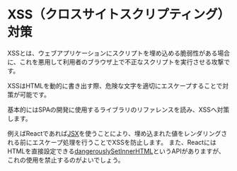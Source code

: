 # XSS（クロスサイトスクリプティング）対策

XSSとは、ウェブアプリケーションにスクリプトを埋め込める脆弱性がある場合に、これを悪用して利用者のブラウザ上で不正なスクリプトを実行させる攻撃です。

XSSはHTMLを動的に書き出す際、危険な文字を適切にエスケープすることで対策が可能です。

基本的にはSPAの開発に使用するライブラリのリファレンスを読み、XSSへ対策します。

例えばReactであれば[JSX](https://ja.reactjs.org/docs/introducing-jsx.html#jsx-prevents-injection-attacks)を使うことにより、埋め込まれた値をレンダリングされる前にエスケープ処理を行うことでXSSを防止します。
また、ReactにはHTMLを直接設定できる[dangerouslySetInnerHTML](https://ja.reactjs.org/docs/dom-elements.html#dangerouslysetinnerhtml)というAPIがありますが、これの使用を禁止するのがよいでしょう。
